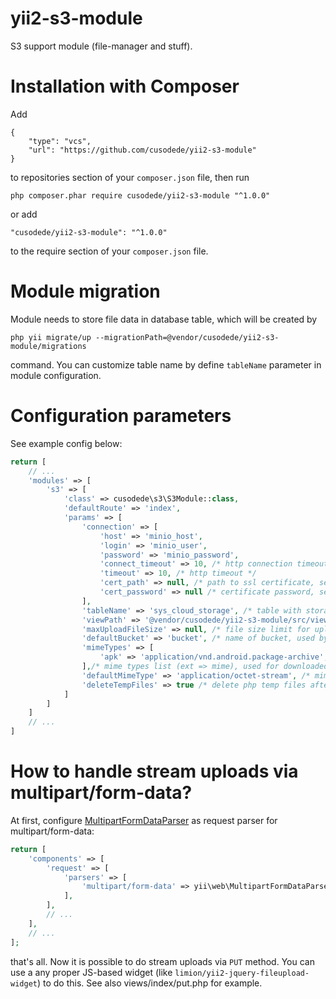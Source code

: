 # yii2-s3-module

S3 support module (file-manager and stuff).

# Installation with Composer

Add

```
{
	"type": "vcs",
	"url": "https://github.com/cusodede/yii2-s3-module"
}
```

to repositories section of your `composer.json` file, then run

```
php composer.phar require cusodede/yii2-s3-module "^1.0.0"
```

or add

```
"cusodede/yii2-s3-module": "^1.0.0"
```

to the require section of your `composer.json` file.

# Module migration

Module needs to store file data in database table, which will be created by

```
php yii migrate/up --migrationPath=@vendor/cusodede/yii2-s3-module/migrations
```

command. You can customize table name by define `tableName` parameter in module configuration.

# Configuration parameters

See example config below:

```php
return [
    // ...
    'modules' => [
        's3' => [
            'class' => cusodede\s3\S3Module::class,
            'defaultRoute' => 'index',
            'params' => [
                'connection' => [
                    'host' => 'minio_host',
                    'login' => 'minio_user',
                    'password' => 'minio_password',
                    'connect_timeout' => 10, /* http connection timeout */
                    'timeout' => 10, /* http timeout */
                    'cert_path' => null, /* path to ssl certificate, set null to disable */
                    'cert_password' => null /* certificate password, set null, if certificate has no password */
                ],
                'tableName' => 'sys_cloud_storage', /* table with storage data, see Module migration section*/
                'viewPath' => '@vendor/cusodede/yii2-s3-module/src/views/index', /* path to view templates, if you want to customize them */
                'maxUploadFileSize' => null, /* file size limit for uploaded file, set null to disable */
                'defaultBucket' => 'bucket', /* name of bucket, used by default, if null, alphabetically first bucket will be used */
                'mimeTypes' => [
                    'apk' => 'application/vnd.android.package-archive',
                ],/* mime types list (ext => mime), used for downloaded files mime substitution. Note: that list overrides a magic.mime file information. */
                'defaultMimeType' => 'application/octet-stream', /* mime type, that be used for any file, which extension has not included in mimeTypes parameter or in magic.mime */
                'deleteTempFiles' => true /* delete php temp files after upload */
            ]
        ]
    ]
    // ...
]
```

# How to handle stream uploads via multipart/form-data?

At first,
configure [MultipartFormDataParser](https://www.yiiframework.com/doc/api/2.0/yii-web-multipartformdataparser)
as request parser for multipart/form-data:

```php
return [
    'components' => [
        'request' => [
            'parsers' => [
                'multipart/form-data' => yii\web\MultipartFormDataParser::class
            ],
        ],
        // ...
    ],
    // ...
];
```

that's all. Now it is possible to do stream uploads via `PUT` method. You can use a any proper JS-based
widget (like `limion/yii2-jquery-fileupload-widget`) to do this. See also views/index/put.php for example.